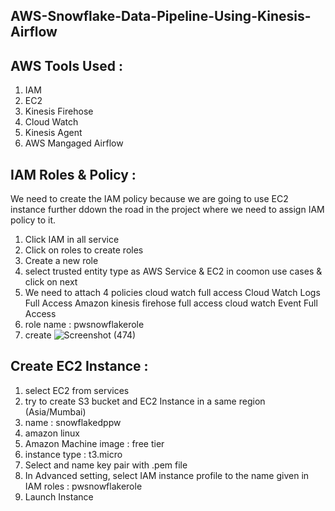 ## AWS-Snowflake-Data-Pipeline-Using-Kinesis-Airflow

## AWS Tools Used :
1. IAM
2. EC2
3. Kinesis Firehose
4. Cloud Watch
5. Kinesis Agent
6. AWS Mangaged Airflow


## IAM Roles & Policy :
We need to create the IAM policy because we are going to use EC2 instance further ddown the road in the project where we need to assign IAM policy to it.

1. Click IAM in all service
2. Click on roles to create roles
3. Create a new role
4. select trusted entity type as AWS Service & EC2 in coomon use cases & click on next
5. We need to attach 4 policies 
    cloud watch full access
    Cloud Watch Logs Full Access
    Amazon kinesis firehose full access
    cloud watch Event Full Access
5. role name : pwsnowflakerole
6. create
![Screenshot (474)](https://github.com/shekharj21/AWS-Snowflake-Data-Pipeline-Using-Kinesis-Airflow/assets/54074505/413f9f92-c0bc-4c58-8702-81ea7b447bcf)

## Create EC2 Instance :
1. select EC2 from services
2. try to create S3 bucket and EC2 Instance in a same region (Asia/Mumbai)
3. name : snowflakedppw
4. amazon linux
5. Amazon Machine image : free tier
6. instance type : t3.micro
7. Select and name key pair with .pem file
8. In Advanced setting, select IAM instance profile to the name given in IAM roles : pwsnowflakerole
9. Launch Instance
